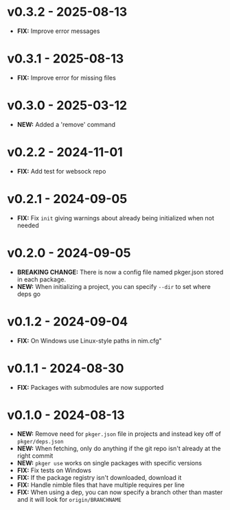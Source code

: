 # v0.3.2 - 2025-08-13

- **FIX:** Improve error messages

# v0.3.1 - 2025-08-13

- **FIX:** Improve error for missing files

# v0.3.0 - 2025-03-12

- **NEW:** Added a 'remove' command

# v0.2.2 - 2024-11-01

- **FIX:** Add test for websock repo

# v0.2.1 - 2024-09-05

- **FIX:** Fix `init` giving warnings about already being initialized when not needed

# v0.2.0 - 2024-09-05

- **BREAKING CHANGE:** There is now a config file named pkger.json stored in each package.
- **NEW:** When initializing a project, you can specify `--dir` to set where deps go

# v0.1.2 - 2024-09-04

- **FIX:** On Windows use Linux-style paths in nim.cfg"

# v0.1.1 - 2024-08-30

- **FIX:** Packages with submodules are now supported

# v0.1.0 - 2024-08-13

- **NEW:** Remove need for `pkger.json` file in projects and instead key off of `pkger/deps.json`
- **NEW:** When fetching, only do anything if the git repo isn't already at the right commit
- **NEW:** `pkger use` works on single packages with specific versions
- **FIX:** Fix tests on Windows
- **FIX:** If the package registry isn't downloaded, download it
- **FIX:** Handle nimble files that have multiple requires per line
- **FIX:** When using a dep, you can now specify a branch other than master and it will look for `origin/BRANCHNAME`

